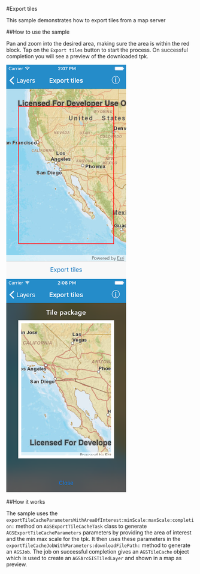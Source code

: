 #Export tiles

This sample demonstrates how to export tiles from a map server

##How to use the sample

Pan and zoom into the desired area, making sure the area is within the red block. Tap on the `Export tiles` button to start the process. On successful completion you will see a preview of the downloaded tpk.

![](image1.png)
![](image2.png)

##How it works

The sample uses the `exportTileCacheParametersWithAreaOfInterest:minScale:maxScale:completion:` method on `AGSExportTileCacheTask` class to generate `AGSExportTileCacheParameters` parameters by providing the area of interest and the min max scale for the tpk. It then uses these parameters in the `exportTileCacheJobWithParameters:downloadFilePath:` method to generate an `AGSJob`. The job on successful completion gives an `AGSTileCache` object which is used to create an `AGSArcGISTiledLayer` and shown in a map as preview.





